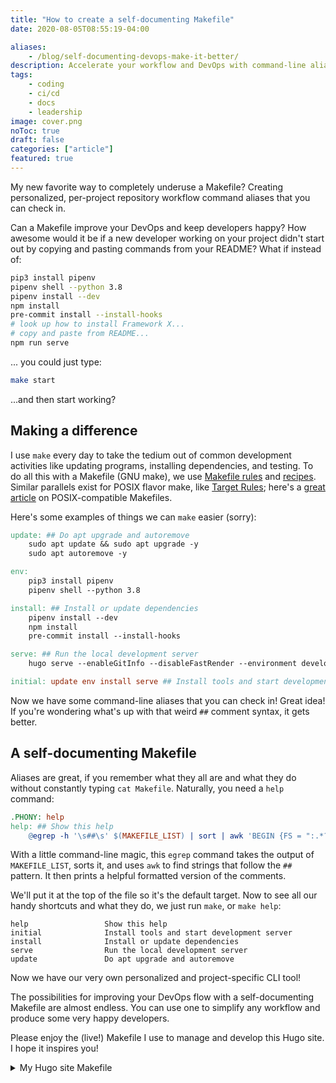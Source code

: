 ```yaml
---
title: "How to create a self-documenting Makefile"
date: 2020-08-05T08:55:19-04:00

aliases:
    - /blog/self-documenting-devops-make-it-better/
description: Accelerate your workflow and DevOps with command-line aliases you can check in
tags:
    - coding
    - ci/cd
    - docs
    - leadership
image: cover.png
noToc: true
draft: false
categories: ["article"]
featured: true
---
```


My new favorite way to completely underuse a Makefile? Creating personalized, per-project repository workflow command aliases that you can check in.

Can a Makefile improve your DevOps and keep developers happy? How awesome would it be if a new developer working on your project didn't start out by copying and pasting commands from your README? What if instead of:

```sh
pip3 install pipenv
pipenv shell --python 3.8
pipenv install --dev
npm install
pre-commit install --install-hooks
# look up how to install Framework X...
# copy and paste from README...
npm run serve
```

... you could just type:

```sh
make start
```

...and then start working?

## Making a difference

I use `make` every day to take the tedium out of common development activities like updating programs, installing dependencies, and testing. To do all this with a Makefile (GNU make), we use [Makefile rules](https://www.gnu.org/software/make/manual/make.html#Rules) and [recipes](https://www.gnu.org/software/make/manual/make.html#Recipes). Similar parallels exist for POSIX flavor make, like [Target Rules](https://pubs.opengroup.org/onlinepubs/9699919799/utilities/make.html#tag_20_76_13_04); here's a [great article](https://nullprogram.com/blog/2017/08/20/) on POSIX-compatible Makefiles.

Here's some examples of things we can `make` easier (sorry):

```Makefile
update: ## Do apt upgrade and autoremove
    sudo apt update && sudo apt upgrade -y
    sudo apt autoremove -y

env:
    pip3 install pipenv
    pipenv shell --python 3.8

install: ## Install or update dependencies
    pipenv install --dev
    npm install
    pre-commit install --install-hooks

serve: ## Run the local development server
    hugo serve --enableGitInfo --disableFastRender --environment development

initial: update env install serve ## Install tools and start development server
```

Now we have some command-line aliases that you can check in! Great idea! If you're wondering what's up with that weird `##` comment syntax, it gets better.

## A self-documenting Makefile

Aliases are great, if you remember what they all are and what they do without constantly typing `cat Makefile`. Naturally, you need a `help` command:

```Makefile
.PHONY: help
help: ## Show this help
    @egrep -h '\s##\s' $(MAKEFILE_LIST) | sort | awk 'BEGIN {FS = ":.*?## "}; {printf "\033[36m%-20s\033[0m %s\n", $$1, $$2}'
```

With a little command-line magic, this `egrep` command takes the output of `MAKEFILE_LIST`, sorts it, and uses `awk` to find strings that follow the `##` pattern. It then prints a helpful formatted version of the comments.

We'll put it at the top of the file so it's the default target. Now to see all our handy shortcuts and what they do, we just run `make`, or `make help`:

```text
help                 Show this help
initial              Install tools and start development server
install              Install or update dependencies
serve                Run the local development server
update               Do apt upgrade and autoremove
```

Now we have our very own personalized and project-specific CLI tool!

The possibilities for improving your DevOps flow with a self-documenting Makefile are almost endless. You can use one to simplify any workflow and produce some very happy developers.

Please enjoy the (live!) Makefile I use to manage and develop this Hugo site. I hope it inspires you!

<details>
<summary>My Hugo site Makefile</summary>

```Makefile
{{% md %}}
{{< readfile file="Makefile" >}}
{{% /md %}}
```

</details>
